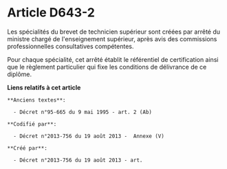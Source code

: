 # Article D643-2

Les spécialités du brevet de technicien supérieur sont créées par arrêté du ministre chargé de l'enseignement supérieur,
après avis des commissions professionnelles consultatives compétentes.

Pour chaque spécialité, cet arrêté établit le référentiel de certification ainsi que le règlement particulier qui fixe les
conditions de délivrance de ce diplôme.

**Liens relatifs à cet article**

	**Anciens textes**:

	  - Décret n°95-665 du 9 mai 1995 - art. 2 (Ab)

	**Codifié par**:

	  - Décret n°2013-756 du 19 août 2013 -  Annexe (V)

	**Créé par**:

	  - Décret n°2013-756 du 19 août 2013 - art.
